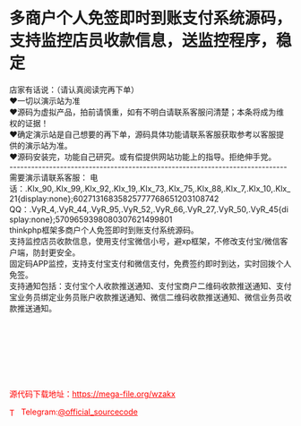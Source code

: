 # 多商户个人免签即时到账支付系统源码，支持监控店员收款信息，送监控程序，稳定

店家有话说：（请认真阅读完再下单）<br>❤一切以演示站为准<br>❤源码为虚拟产品，拍前请慎重，如有不明白请联系客服问清楚；本条将成为维权的证据！<br>❤确定演示站是自己想要的再下单，源码具体功能请联系客服获取参考以客服提供的演示站为准。<br>❤源码安装完，功能自己研究。或有偿提供网站功能上的指导。拒绝伸手党。<br>-----------------------------------------------------------------------------<br>需要演示请联系客服： 电话：.Klx_90,.Klx_99,.Klx_92,.Klx_19,.Klx_73,.Klx_75,.Klx_88,.Klx_7,.Klx_10,.Klx_21{display:none};60271316835825777768651203108742 QQ：.VyR_4,.VyR_44,.VyR_95,.VyR_52,.VyR_66,.VyR_27,.VyR_50,.VyR_45{display:none};5709659398080307621499801<br>thinkphp框架多商户个人免签即时到账支付系统源码。<br>支持监控店员收款信息，使用支付宝微信小号，避xp框架，不修改支付宝/微信客户端，防封更安全。<br>固定码APP监控，支持支付宝支付和微信支付，免费签约即时到达，实时回拨个人免签。<br>支持通知包括：支付宝个人收款推送通知、支付宝商户二维码收款推送通知、支付宝业务员绑定业务员账户收款推送通知、微信二维码收款推送通知、微信业务员收款推送通知。<br><br><br><br><br><br><br><br>


<p style="color: red;">源代码下载地址：<a href="https://mega-file.org/wzakx" style="color: red;">https://mega-file.org/wzakx</a></p><p style="color: red;"><img src="https://cdn-icons-png.flaticon.com/512/2111/2111646.png" alt="Telegram Icon" style="width: 16px; vertical-align: middle; margin-right: 5px;">Telegram:<a href="https://t.me/official_sourcecode" style="color: red;">@official_sourcecode</a></p>